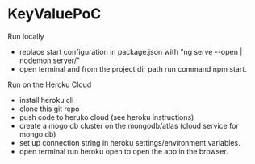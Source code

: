 # KeyValuePoC
Run locally
  - replace start configuration in package.json with "ng serve --open | nodemon server/"
  - open terminal and from the project dir path run command npm start.
  
Run on the Heroku Cloud
  - install heroku cli
  - clone this git repo
  - push code to heruko cloud (see heroku instructions)
  - create a mogo db cluster on the mongodb/atlas (cloud service for mongo db)
  - set up connection string in heroku settings/environment variables.
  - open terminal run heroku open to open the app in the browser.
